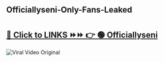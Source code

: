 
 ## Officiallyseni-Only-Fans-Leaked

# <h2><a href="https://clipsfans.com/Officiallyseni&ref=git">🔗 Click to LINKS ⏩⏩ 👉 🟢 Officiallyseni </a></h2>

<a href="https://clipsfans.com/Officiallyseni&ref=git" rel="nofollow" data-target="animated-image.originalLink"><img src="https://i.ibb.co.com/xMMVF88/686577567.gif" alt="Viral Video Original" style="max-width: 100%; display: inline-block;" data-target="animated-image.originalImage"></a>
